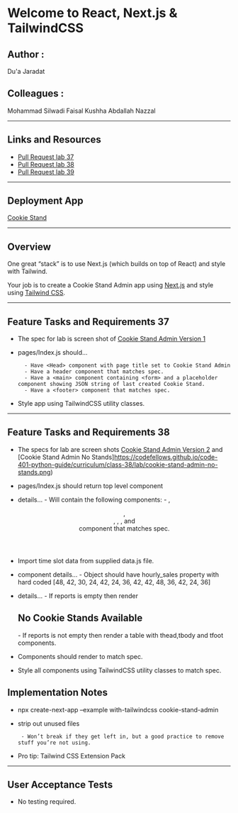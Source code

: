 # Welcome to React, Next.js & TailwindCSS

## Author : 

Du'a Jaradat

## Colleagues : 

Mohammad Silwadi
Faisal Kushha
Abdallah Nazzal

---

## Links and Resources

- [Pull Request lab 37](https://github.com/duajaradat/cookie-stand-admin/pull/1)
- [Pull Request lab 38](https://github.com/duajaradat/cookie-stand-admin/pull/2)
- [Pull Request lab 39](https://github.com/duajaradat/cookie-stand-admin/pull/3)

---

## Deployment App

[Cookie Stand](https://cookie-stand-admin-git-lab39-duajaradat.vercel.app/)

---
## Overview

One great “stack” is to use Next.js (which builds on top of React) and style with Tailwind.

Your job is to create a Cookie Stand Admin app using [Next.js](https://nextjs.org/) and style using [Tailwind CSS](https://tailwindcss.com/).

---
## Feature Tasks and Requirements 37 

 - The spec for lab is screen shot of [Cookie Stand Admin Version 1](https://codefellows.github.io/code-401-python-guide/curriculum/class-37/lab/cookie-stand-admin-version-1.png)

 - pages/Index.js should…

         - Have <Head> component with page title set to Cookie Stand Admin
         - Have a header component that matches spec.
         - Have a <main> component containing <form> and a placeholder component showing JSON string of last created Cookie Stand.
         - Have a <footer> component that matches spec.  

 - Style app using TailwindCSS utility classes.              
---
## Feature Tasks and Requirements 38
 - The specs for lab are screen shots [Cookie Stand Admin Version 2](https://codefellows.github.io/code-401-python-guide/curriculum/class-38/lab/cookie-stand-admin-version-2.png) and [Cookie Stand Admin No Stands]https://codefellows.github.io/code-401-python-guide/curriculum/class-38/lab/cookie-stand-admin-no-stands.png)

 - pages/Index.js should return top level component <CookieStandAdmin>
 - <CookieStandAdmin> details…
         - Will contain the following components:
                 - <Head>, <Header>, <main>, <CreateForm>, <ReportTable>, and<Footer> component that matches spec.
 - Import time slot data from supplied data.js file.
 - <CreateForm> component details…
         - Object should have hourly_sales property with hard coded [48, 42, 30, 24, 42, 24, 36, 42, 42, 48, 36, 42, 24, 36]
 - <ReportTable> details…
         - If reports is empty then render <h2>No Cookie Stands Available</h2>
         - If reports is not empty then render a table with thead,tbody and tfoot components.
 - Components should render to match spec.
 - Style all components using TailwindCSS utility classes to match spec.

## Implementation Notes

 - npx create-next-app –example with-tailwindcss cookie-stand-admin
         
 - strip out unused files

        - Won’t break if they get left in, but a good practice to remove stuff you’re not using.

 - Pro tip: Tailwind CSS Extension Pack

--- 

## User Acceptance Tests

 - No testing required.



